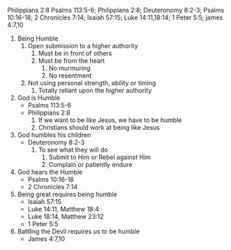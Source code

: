 Philippians 2:8
Psalms 113:5-6; Philippians 2:8; Deuteronomy 8:2-3; Psalms 10:16-18; 2 Chronicles 7:14; Isaiah 57:15; Luke 14:11,18:14; 1 Peter 5:5; james 4:7,10

1. Being Humble
    1. Open submission to a higher authority
        1. Must be in front of others
        2. Must be from the heart
            1. No murmuring
            2. No resentment
    2. Not using personal strength, ability or timing
        1. Totally reliant upon the higher authority
2. God is Humble
    - Psalms 113:5-6
    - Philippians 2:8
        1. If we want to be like Jesus, we have to be humble
        2. Christians should work at being like Jesus
3. God humbles his children
    - Deuteronomy 8:2-3
        1. To see what they will do
            1. Submit to Him or Rebel against Him
            2. Complain or patiently endure
4. God hears the Humble
    - Psalms 10:16-18
    - 2 Chronicles 7:14
5. Being great requires being humble
    - Isaiah 57:15
    - Luke 14:11, Matthew 18:4
    - Luke 18:14, Matthew 23:12
    - 1 Peter 5:5
6. Battling the Devil requires us to be humble
    - James 4:7,10
